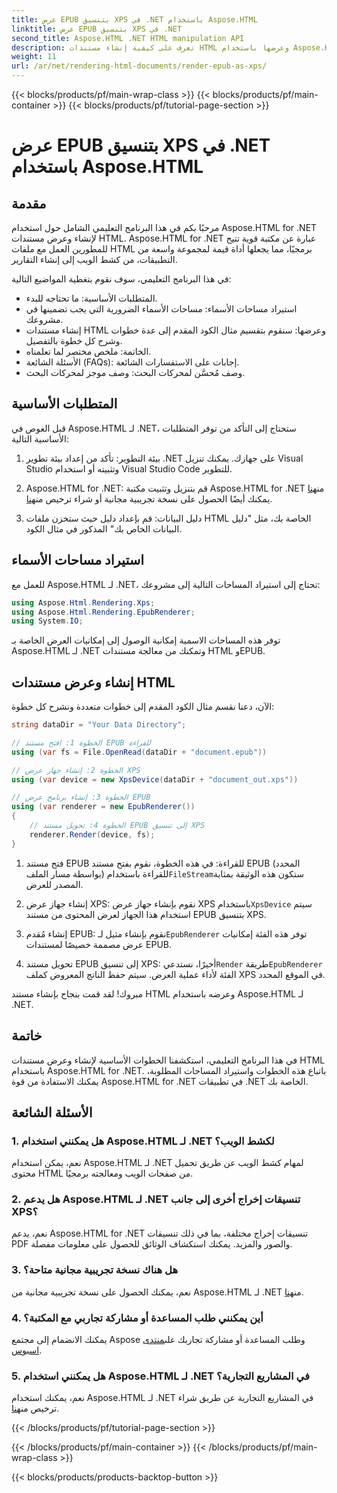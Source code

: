 ```yaml
---
title: عرض EPUB بتنسيق XPS في .NET باستخدام Aspose.HTML
linktitle: عرض EPUB بتنسيق XPS في .NET
second_title: Aspose.HTML .NET HTML manipulation API
description: تعرف على كيفية إنشاء مستندات HTML وعرضها باستخدام Aspose.HTML لـ .NET في هذا البرنامج التعليمي الشامل. انغمس في عالم معالجة HTML وكشط الويب والمزيد.
weight: 11
url: /ar/net/rendering-html-documents/render-epub-as-xps/
---
```


{{< blocks/products/pf/main-wrap-class >}}
{{< blocks/products/pf/main-container >}}
{{< blocks/products/pf/tutorial-page-section >}}

# عرض EPUB بتنسيق XPS في .NET باستخدام Aspose.HTML


## مقدمة

مرحبًا بكم في هذا البرنامج التعليمي الشامل حول استخدام Aspose.HTML for .NET لإنشاء وعرض مستندات HTML. Aspose.HTML for .NET عبارة عن مكتبة قوية تتيح للمطورين العمل مع ملفات HTML برمجيًا، مما يجعلها أداة قيمة لمجموعة واسعة من التطبيقات، من كشط الويب إلى إنشاء التقارير.

في هذا البرنامج التعليمي، سوف نقوم بتغطية المواضيع التالية:
- المتطلبات الأساسية: ما تحتاجه للبدء.
- استيراد مساحات الأسماء: مساحات الأسماء الضرورية التي يجب تضمينها في مشروعك.
- إنشاء مستندات HTML وعرضها: سنقوم بتقسيم مثال الكود المقدم إلى عدة خطوات وشرح كل خطوة بالتفصيل.
- الخاتمة: ملخص مختصر لما تعلمناه.
- الأسئلة الشائعة (FAQs): إجابات على الاستفسارات الشائعة.
- وصف مُحسَّن لمحركات البحث: وصف موجز لمحركات البحث.

## المتطلبات الأساسية

قبل الغوص في Aspose.HTML لـ .NET، ستحتاج إلى التأكد من توفر المتطلبات الأساسية التالية:

1. بيئة التطوير: تأكد من إعداد بيئة تطوير .NET على جهازك. يمكنك تنزيل Visual Studio وتثبيته أو استخدام Visual Studio Code للتطوير.

2.  Aspose.HTML for .NET: قم بتنزيل وتثبيت مكتبة Aspose.HTML for .NET من[هنا](https://releases.aspose.com/html/net/) يمكنك أيضًا الحصول على نسخة تجريبية مجانية أو شراء ترخيص من[هنا](https://purchase.aspose.com/buy).

3. دليل البيانات: قم بإعداد دليل حيث ستخزن ملفات HTML الخاصة بك، مثل "دليل البيانات الخاص بك" المذكور في مثال الكود.

## استيراد مساحات الأسماء

للعمل مع Aspose.HTML لـ .NET، تحتاج إلى استيراد المساحات التالية إلى مشروعك:

```csharp
using Aspose.Html.Rendering.Xps;
using Aspose.Html.Rendering.EpubRenderer;
using System.IO;
```

توفر هذه المساحات الاسمية إمكانية الوصول إلى إمكانيات العرض الخاصة بـ Aspose.HTML لـ .NET وتمكنك من معالجة مستندات HTML وEPUB.

## إنشاء وعرض مستندات HTML

الآن، دعنا نقسم مثال الكود المقدم إلى خطوات متعددة ونشرح كل خطوة:

```csharp
string dataDir = "Your Data Directory";

// الخطوة 1: افتح مستند EPUB للقراءة
using (var fs = File.OpenRead(dataDir + "document.epub"))

// الخطوة 2: إنشاء جهاز عرض XPS
using (var device = new XpsDevice(dataDir + "document_out.xps"))

// الخطوة 3: إنشاء برنامج عرض EPUB
using (var renderer = new EpubRenderer())
{
    // الخطوة 4: تحويل مستند EPUB إلى تنسيق XPS
    renderer.Render(device, fs);
}
```

1.  فتح مستند EPUB للقراءة: في هذه الخطوة، نقوم بفتح مستند EPUB (المحدد بواسطة مسار الملف) للقراءة باستخدام`FileStream`ستكون هذه الوثيقة بمثابة المصدر للعرض.

2.  إنشاء جهاز عرض XPS: نقوم بإنشاء جهاز عرض XPS باستخدام`XpsDevice` سيتم استخدام هذا الجهاز لعرض المحتوى من مستند EPUB بتنسيق XPS.

3.  إنشاء مُقدم EPUB: نقوم بإنشاء مثيل لـ`EpubRenderer` توفر هذه الفئة إمكانيات عرض مصممة خصيصًا لمستندات EPUB.

4.  تحويل مستند EPUB إلى تنسيق XPS: أخيرًا، نستدعي`Render` طريقة`EpubRenderer` الفئة لأداء عملية العرض. سيتم حفظ الناتج المعروض كملف XPS في الموقع المحدد.

مبروك! لقد قمت بنجاح بإنشاء مستند HTML وعرضه باستخدام Aspose.HTML لـ .NET.

## خاتمة

في هذا البرنامج التعليمي، استكشفنا الخطوات الأساسية لإنشاء وعرض مستندات HTML باستخدام Aspose.HTML for .NET. باتباع هذه الخطوات واستيراد المساحات المطلوبة، يمكنك الاستفادة من قوة Aspose.HTML for .NET في تطبيقات .NET الخاصة بك.

## الأسئلة الشائعة

### 1. هل يمكنني استخدام Aspose.HTML لـ .NET لكشط الويب؟

نعم، يمكن استخدام Aspose.HTML لـ .NET لمهام كشط الويب عن طريق تحميل محتوى HTML من صفحات الويب ومعالجته برمجيًا.

### 2. هل يدعم Aspose.HTML لـ .NET تنسيقات إخراج أخرى إلى جانب XPS؟

نعم، يدعم Aspose.HTML for .NET تنسيقات إخراج مختلفة، بما في ذلك تنسيقات PDF والصور والمزيد. يمكنك استكشاف الوثائق للحصول على معلومات مفصلة.

### 3. هل هناك نسخة تجريبية مجانية متاحة؟

 نعم، يمكنك الحصول على نسخة تجريبية مجانية من Aspose.HTML لـ .NET من[هنا](https://releases.aspose.com/).

### 4. أين يمكنني طلب المساعدة أو مشاركة تجاربي مع المكتبة؟

يمكنك الانضمام إلى مجتمع Aspose وطلب المساعدة أو مشاركة تجاربك على[منتدى اسبوس](https://forum.aspose.com/).

### 5. هل يمكنني استخدام Aspose.HTML لـ .NET في المشاريع التجارية؟

 نعم، يمكنك استخدام Aspose.HTML لـ .NET في المشاريع التجارية عن طريق شراء ترخيص من[هنا](https://purchase.aspose.com/buy).


{{< /blocks/products/pf/tutorial-page-section >}}

{{< /blocks/products/pf/main-container >}}
{{< /blocks/products/pf/main-wrap-class >}}

{{< blocks/products/products-backtop-button >}}
